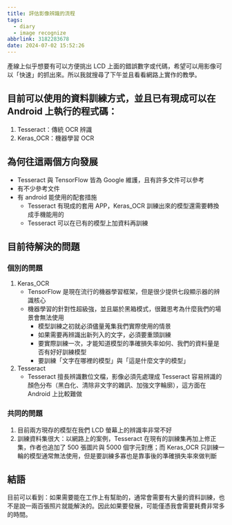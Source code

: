 ```yaml
---
title: 評估影像辨識的流程
tags:
  - diary
  - image recognize
abbrlink: 3182283678
date: 2024-07-02 15:52:26
---
```


產線上似乎想要有可以方便挑出 LCD 上面的錯誤數字或代碼，希望可以用影像可以「快速」的抓出來。所以我就搜尋了下午並且看看網路上實作的教學。
<!-- more -->

## 目前可以使用的資料訓練方式，並且已有現成可以在 Android 上執行的程式碼：

1. Tesseract：傳統 OCR 辨識
2. Keras_OCR：機器學習 OCR

## 為何往這兩個方向發展

- Tesseract 與 TensorFlow 皆為 Google 維護，且有許多文件可以參考
- 有不少參考文件
- 有 android 能使用的配套措施
  - Tesseract 有現成的套用 APP，Keras_OCR 訓練出來的模型還需要轉換成手機能用的
  - Tesseract 可以在已有的模型上加資料再訓練

## 目前待解決的問題

### 個別的問題

  1. Keras_OCR
      - TensorFlow 是現在流行的機器學習框架，但是很少提供七段顯示器的辨識核心
      - 機器學習的針對性超級強，並且屬於黑箱模式，很難思考為什麼我們的場景會無法使用
          - 模型訓練之初就必須儘量蒐集我們實際使用的情景
          - 如果需要再辨識出新列入的文字，必須要重頭訓練
          - 要實際訓練一次，才能知道模型的準確損失率如何、我們的資料量是否有好好訓練模型
          - 要訓練「文字在哪裡的模型」與「這是什麼文字的模型」
  2. Tesseract
      - Tesseract 擅長辨識數位文檔，影像必須先處理成 Tesseract 容易辨識的顏色分布（黑白化、清除非文字的雜訊、加強文字輪廓），這方面在 Android 上比較難做

### 共同的問題

  1. 目前兩方現存的模型在我們 LCD 螢幕上的辨識率非常不好
  1. 訓練資料集很大：以網路上的案例，Tesseract 在現有的訓練集再加上修正集，作者也追加了 500 張圖片與 5000 個字元對應；而 Keras_OCR 只訓練一輪的模型通常無法使用，但是要訓練多寡也是靠事後的準確損失率來做判斷

## 結語

目前可以看到：如果需要能在工作上有幫助的，通常會需要有大量的資料訓練，也不是說一兩百張照片就能解決的。因此如果要發展，可能僅憑我會需要耗費非常多的時間。
